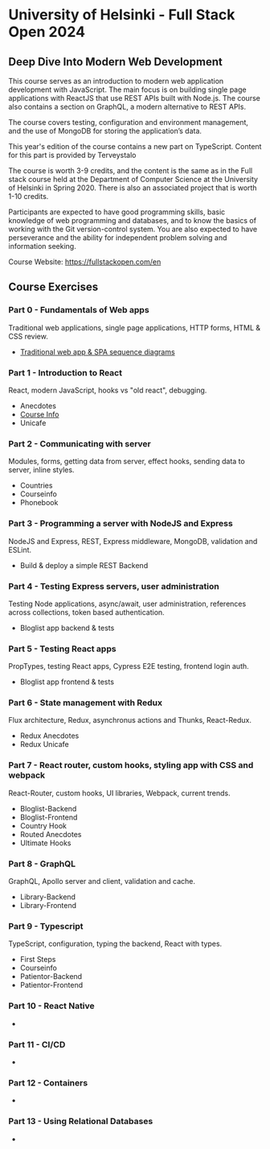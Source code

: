 # University of Helsinki - Full Stack Open 2024

## Deep Dive Into Modern Web Development

This course serves as an introduction to modern web application development with JavaScript. The main focus is on building single page applications with ReactJS that use REST APIs built with Node.js. The course also contains a section on GraphQL, a modern alternative to REST APIs.

The course covers testing, configuration and environment management, and the use of MongoDB for storing the application’s data.

This year's edition of the course contains a new part on TypeScript. Content for this part is provided by Terveystalo

The course is worth 3-9 credits, and the content is the same as in the Full stack course held at the Department of Computer Science at the University of Helsinki in Spring 2020. There is also an associated project that is worth 1-10 credits.

Participants are expected to have good programming skills, basic knowledge of web programming and databases, and to know the basics of working with the Git version-control system. You are also expected to have perseverance and the ability for independent problem solving and information seeking.

Course Website: https://fullstackopen.com/en

## Course Exercises
### Part 0 - Fundamentals of Web apps
Traditional web applications, single page applications, HTTP forms, HTML & CSS review.
- [Traditional web app & SPA sequence diagrams](https://github.com/Marley-Semende/fullstack-open-HelsinkiU/tree/main/part0)

### Part 1 - Introduction to React
React, modern JavaScript, hooks vs "old react", debugging.

- Anecdotes
- [Course Info](https://github.com/Marley-Semende/fullstack-open-HelsinkiU/tree/main/part1/courseinfo)
- Unicafe

### Part 2 - Communicating with server
Modules, forms, getting data from server, effect hooks, sending data to server, inline styles.

- Countries
- Courseinfo
- Phonebook

### Part 3 - Programming a server with NodeJS and Express
NodeJS and Express, REST, Express middleware, MongoDB, validation and ESLint.

- Build & deploy a simple REST Backend

### Part 4 - Testing Express servers, user administration
Testing Node applications, async/await, user administration, references across collections, token based authentication.

- Bloglist app backend & tests

### Part 5 - Testing React apps
PropTypes, testing React apps, Cypress E2E testing, frontend login auth.

- Bloglist app frontend & tests

### Part 6 - State management with Redux
Flux architecture, Redux, asynchronus actions and Thunks, React-Redux.

- Redux Anecdotes
- Redux Unicafe

### Part 7 - React router, custom hooks, styling app with CSS and webpack
React-Router, custom hooks, UI libraries, Webpack, current trends.

- Bloglist-Backend
- Bloglist-Frontend
- Country Hook
- Routed Anecdotes
- Ultimate Hooks

### Part 8 - GraphQL
GraphQL, Apollo server and client, validation and cache.

- Library-Backend
- Library-Frontend

### Part 9 - Typescript
TypeScript, configuration, typing the backend, React with types.

- First Steps
- Courseinfo
- Patientor-Backend
- Patientor-Frontend

### Part 10 - React Native
- 

### Part 11 - CI/CD
- 

### Part 12 - Containers
-

### Part 13 - Using Relational Databases
-




